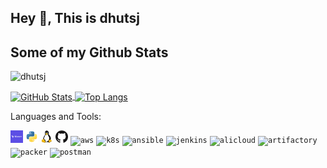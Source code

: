 ## Hey 👋, This is dhutsj

## Some of my Github Stats
<p align=left> <img src=https://komarev.com/ghpvc/?username=dhutsj alt=dhutsj /> </p>

<a href="https://github.com/dhutsj">
  <img align="center" alt="GitHub Stats" src="https://github-readme-stats.vercel.app/api?username=dhutsj&show_icons=true&include_all_commits=true" />
</a>
<a href="https://github.com/dhutsj">
  <img align="center" alt="Top Langs" src="https://github-readme-stats.vercel.app/api/top-langs/?username=dhutsj&layout=compact" />
</a>

Languages and Tools:

<code><img height="20" src="https://raw.githubusercontent.com/github/explore/80688e429a7d4ef2fca1e82350fe8e3517d3494d/topics/terraform/terraform.png" alt="terraform"></code>
<code><img height="20" src="https://raw.githubusercontent.com/github/explore/80688e429a7d4ef2fca1e82350fe8e3517d3494d/topics/python/python.png" alt="python"></code>
<code><img height="20" src="https://raw.githubusercontent.com/github/explore/80688e429a7d4ef2fca1e82350fe8e3517d3494d/topics/linux/linux.png" alt="linux"></code>
<code><img height="20" src="https://raw.githubusercontent.com/github/explore/78df643247d429f6cc873026c0622819ad797942/topics/github/github.png" alt="github"></code>
<code><img height="20" src="https://upload.wikimedia.org/wikipedia/commons/9/93/Amazon_Web_Services_Logo.svg" alt="aws"></code>
<code><img height="20" src="https://upload.wikimedia.org/wikipedia/commons/3/39/Kubernetes_logo_without_workmark.svg" alt="k8s"></code>
<code><img height="20" src="https://upload.wikimedia.org/wikipedia/commons/2/24/Ansible_logo.svg" alt="ansible"></code>
<code><img height="20" src="https://upload.wikimedia.org/wikipedia/commons/e/e9/Jenkins_logo.svg" alt="jenkins"></code>
<code><img height="20" src="https://www.nexusgroup.com/wp-content/uploads/2020/03/alibaba-cloud-logo.png" alt="alicloud"></code>
<code><img height="20" src="https://wp.logos-download.com/wp-content/uploads/2024/05/Jfrog_Artifactory_Logo-3000x763.png" alt="artifactory"></code>
<code><img height="20" src="https://www.pikpng.com/pngl/b/584-5849148_hashicorp-packer-logo-clipart.png" alt="packer"></code>
<code><img height="20" src="https://sinovi.uk/images/articles/postman-logo-stacked.svg" alt="postman"></code>


<!--
**dhutsj/dhutsj** is a ✨ _special_ ✨ repository because its `README.md` (this file) appears on your GitHub profile.

Here are some ideas to get you started:

- 🔭 I’m currently working on ...
- 🌱 I’m currently learning ...
- 👯 I’m looking to collaborate on ...
- 🤔 I’m looking for help with ...
- 💬 Ask me about ...
- 📫 How to reach me: ...
- 😄 Pronouns: ...
- ⚡ Fun fact: ...
-->
